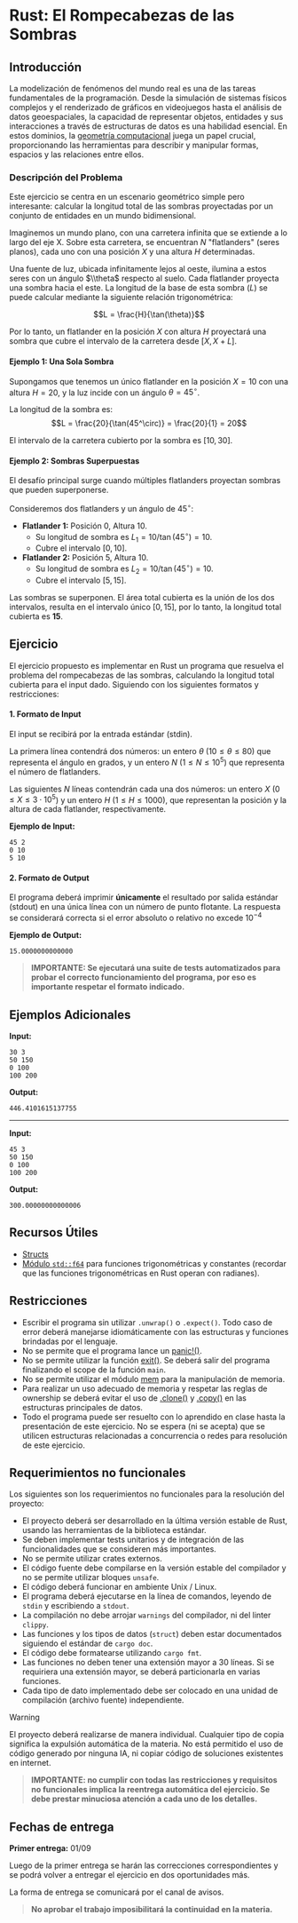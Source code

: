 # Rust: El Rompecabezas de las Sombras

## Introducción

La modelización de fenómenos del mundo real es una de las tareas fundamentales de la programación. Desde la simulación de sistemas físicos complejos y el renderizado de gráficos en videojuegos hasta el análisis de datos geoespaciales, la capacidad de representar objetos, entidades y sus interacciones a través de estructuras de datos es una habilidad esencial. En estos dominios, la [geometría computacional](https://es.wikipedia.org/wiki/Geometr%C3%ADa_computacional) juega un papel crucial, proporcionando las herramientas para describir y manipular formas, espacios y las relaciones entre ellos.

### Descripción del Problema

Este ejercicio se centra en un escenario geométrico simple pero interesante: calcular la longitud total de las sombras proyectadas por un conjunto de entidades en un mundo bidimensional.

Imaginemos un mundo plano, con una carretera infinita que se extiende a lo largo del eje X. Sobre esta carretera, se encuentran $N$ "flatlanders" (seres planos), cada uno con una posición $X$ y una altura $H$ determinadas.

Una fuente de luz, ubicada infinitamente lejos al oeste, ilumina a estos seres con un ángulo $\\theta$ respecto al suelo. Cada flatlander proyecta una sombra hacia el este. La longitud de la base de esta sombra ($L$) se puede calcular mediante la siguiente relación trigonométrica:

$$L = \frac{H}{\tan(\theta)}$$

Por lo tanto, un flatlander en la posición $X$ con altura $H$ proyectará una sombra que cubre el intervalo de la carretera desde $[X, X + L]$.

#### Ejemplo 1: Una Sola Sombra

Supongamos que tenemos un único flatlander en la posición $X=10$ con una altura $H=20$, y la luz incide con un ángulo $\theta=45^\circ$.

La longitud de la sombra es:
$$L = \frac{20}{\tan(45^\circ)} = \frac{20}{1} = 20$$

El intervalo de la carretera cubierto por la sombra es $[10, 30]$.

#### Ejemplo 2: Sombras Superpuestas

El desafío principal surge cuando múltiples flatlanders proyectan sombras que pueden superponerse.

Consideremos dos flatlanders y un ángulo de $45^\circ$:

  * **Flatlander 1:** Posición 0, Altura 10.
      * Su longitud de sombra es $L_{1} = 10 / \tan(45^\circ) = 10$.
      * Cubre el intervalo $[0, 10]$.
  * **Flatlander 2:** Posición 5, Altura 10.
      * Su longitud de sombra es $L_{2} = 10 / \tan(45^\circ) = 10$.
      * Cubre el intervalo $[5, 15]$.

Las sombras se superponen. El área total cubierta es la unión de los dos intervalos, resulta en el intervalo único $[0, 15]$, por lo tanto, la longitud total cubierta es **15**.

## Ejercicio

El ejercicio propuesto es implementar en Rust un programa que resuelva el problema del rompecabezas de las sombras, calculando la longitud total cubierta para el input dado.
Siguiendo con los siguientes formatos y restricciones:

#### 1. Formato de Input

El input se recibirá por la entrada estándar (stdin).

La primera línea contendrá dos números: un entero $\theta$ ($10 \le \theta \le 80$) que representa el ángulo en grados, y un entero $N$ ($1 \le N \le 10^5$) que representa el número de flatlanders.

Las siguientes $N$ líneas contendrán cada una dos números: un entero $X$ ($0 \le X \le 3 \cdot 10^5$) y un entero $H$ ($1 \le H \le 1000$), que representan la posición y la altura de cada flatlander, respectivamente.

**Ejemplo de Input:**

```
45 2
0 10
5 10
```

#### 2. Formato de Output

El programa deberá imprimir **únicamente** el resultado por salida estándar (stdout) en una única línea con un número de punto flotante.
La respuesta se considerará correcta si el error absoluto o relativo no excede $10^{-4}$

**Ejemplo de Output:**

```
15.0000000000000
```

> **IMPORTANTE: Se ejecutará una suite de tests automatizados para probar el correcto funcionamiento del programa, por eso es importante respetar el formato indicado.**

## Ejemplos Adicionales


**Input:**

```
30 3
50 150
0 100
100 200
```

**Output:**

```
446.4101615137755
```

-----

**Input:**

```
45 3
50 150
0 100
100 200
```

**Output:**

```
300.00000000000006
```

## Recursos Útiles

  * [Structs](https://doc.rust-lang.org/book/ch05-00-structs.html)
  * [Módulo `std::f64`](https://doc.rust-lang.org/stable/std/f64) para funciones trigonométricas y constantes (recordar que las funciones trigonométricas en Rust operan con radianes).

## Restricciones

  * Escribir el programa sin utilizar `.unwrap()` o `.expect()`. Todo caso de error deberá manejarse idiomáticamente con las estructuras y funciones brindadas por el lenguaje.
  * No se permite que el programa lance un [panic!()](https://doc.rust-lang.org/book/ch09-01-unrecoverable-errors-with-panic.html).
  * No se permite utilizar la función [exit()](https://doc.rust-lang.org/std/process/fn.exit.html). Se deberá salir del programa finalizando el scope de la función `main`.
  * No se permite utilizar el módulo [mem](https://doc.rust-lang.org/std/mem/) para la manipulación de memoria.
  * Para realizar un uso adecuado de memoria y respetar las reglas de ownership se deberá evitar el uso de [.clone()](https://doc.rust-lang.org/std/clone/trait.Clone.html) y [.copy()](https://doc.rust-lang.org/std/marker/trait.Copy.html) en las estructuras principales de datos.
  * Todo el programa puede ser resuelto con lo aprendido en clase hasta la presentación de este ejercicio. No se espera (ni se acepta) que se utilicen estructuras relacionadas a concurrencia o redes para resolución de este ejercicio.

## Requerimientos no funcionales

Los siguientes son los requerimientos no funcionales para la resolución del proyecto:

  * El proyecto deberá ser desarrollado en la última versión estable de Rust, usando las herramientas de la biblioteca estándar.
  * Se deben implementar tests unitarios y de integración de las funcionalidades que se consideren más importantes.
  * No se permite utilizar crates externos.
  * El código fuente debe compilarse en la versión estable del compilador y no se permite utilizar bloques `unsafe`.
  * El código deberá funcionar en ambiente Unix / Linux.
  * El programa deberá ejecutarse en la línea de comandos, leyendo de `stdin` y escribiendo a `stdout`.
  * La compilación no debe arrojar `warnings` del compilador, ni del linter `clippy`.
  * Las funciones y los tipos de datos (`struct`) deben estar documentados siguiendo el estándar de `cargo doc`.
  * El código debe formatearse utilizando `cargo fmt`.
  * Las funciones no deben tener una extensión mayor a 30 líneas. Si se requiriera una extensión mayor, se deberá particionarla en varias funciones.
  * Cada tipo de dato implementado debe ser colocado en una unidad de compilación (archivo fuente) independiente.

> [!WARNING]  
> El proyecto deberá realizarse de manera individual. Cualquier tipo de copia significa la expulsión automática de la materia.
  No está permitido el uso de código generado por ninguna IA, ni copiar código de soluciones existentes en internet.
  
  
> **IMPORTANTE: no cumplir con todas las restricciones y requisitos no funcionales implica la reentrega automática del ejercicio. Se debe prestar minuciosa atención a cada uno de los detalles.**

## Fechas de entrega

**Primer entrega:** 01/09

Luego de la primer entrega se harán las correcciones correspondientes y se podrá volver a entregar el ejercicio en dos oportunidades más.

La forma de entrega se comunicará por el canal de avisos.

> **No aprobar el trabajo imposibilitará la continuidad en la materia.**